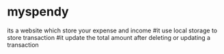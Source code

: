 # myspendy
its a website which store your expense and income
#it use local storage to store transaction
#it update the total amount after deleting or updating a transaction
